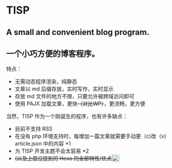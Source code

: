 # TISP
## A small and convenient blog program.
## 一个小巧方便的博客程序。

特点：  
- 无需动态程序渲染，纯静态
- 文章以 md 后缀存放，实时写作，实时显示
- 存放 md 文件的地方不限，只要允许被跨域访问即可
- 使用 PAJX 加载文章，更快~~（对比WP）~~，更流畅，更方便  


当然，TISP 作为一个刚诞生的程序，也有许多缺点：
- 目前不支持 RSS  
- 在没有 php 环境支持时，每增加一篇文章就需要手动更（c)改（v) article.json 中的内容 \*1
- 为 TISP 开发主题不会太容易 \*2
- ~~(以及上面没提到的 Hexo 的全部特性/优点~~<img style="width: 1.5em;height: 1.5em;vertical-align: top;display: inline;" src="https://box.kancloud.cn/030ba506a9d693eca90a06a00507397e_66x66.gif" />
